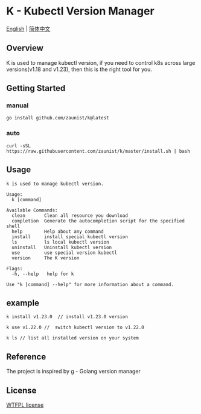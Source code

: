 # K - Kubectl Version Manager

[English](README.md) | [简体中文](README.zh.md)

## Overview

K is used to manage kubectl version, if you need to control k8s across large versions(v1.18 and v1.23), then this is the right tool for you.

## Getting Started

### manual

```shell
go install github.com/zaunist/k@latest
```

### auto

```shell
curl -sSL https://raw.githubusercontent.com/zaunist/k/master/install.sh | bash
```

## Usage

```
k is used to manage kubectl version.

Usage:
  k [command]

Available Commands:
  clean       Clean all resource you download
  completion  Generate the autocompletion script for the specified shell
  help        Help about any command
  install     install special kubectl version
  ls          ls local kubectl version
  uninstall   Uninstall kubectl version
  use         use special version kubectl
  version     The K version

Flags:
  -h, --help   help for k

Use "k [command] --help" for more information about a command.

```

## example

```
k install v1.23.0  // install v1.23.0 version

k use v1.22.0 //  switch kubectl version to v1.22.0

k ls // list all installed version on your system

```

## Reference

The project is inspired by [g](https://github.com/voidint/g) - Golang version manager

## License

[WTFPL license](http://www.wtfpl.net/about/)
